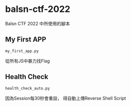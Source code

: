# balsn-ctf-2022
Balsn CTF 2022 中所使用的腳本

## My First APP
`my_first_app.py`

從所有JS中暴力找Flag

## Health Check
`health_check_auto.py`

因為Session每30秒會重設，
得自動上傳Reverse Shell Script
